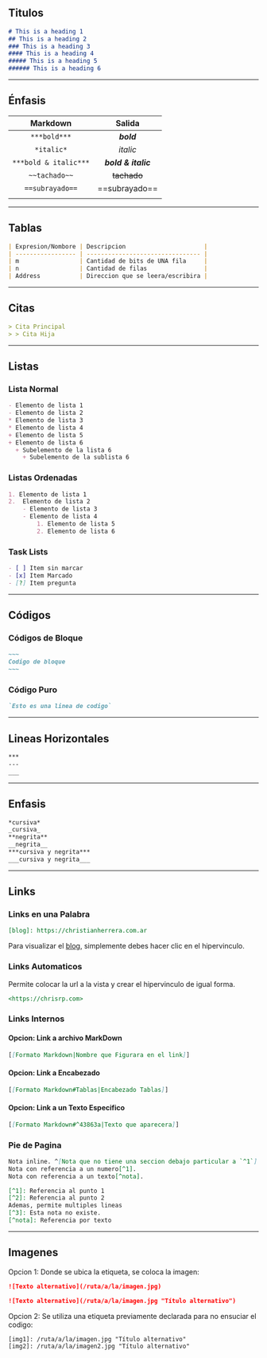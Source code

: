 
## Titulos

```md
# This is a heading 1
## This is a heading 2
### This is a heading 3
#### This is a heading 4
##### This is a heading 5
###### This is a heading 6
```


---
## Énfasis
|       Markdown        |       Salida        |
|:---------------------:|:-------------------:|
|     `***bold***`      |     ***bold***      |
|      `*italic*`       |      *italic*       |
| `***bold & italic***` | ***bold & italic*** |
|     `~~tachado~~`     |     ~~tachado~~     |
|    `==subrayado==`    |    ==subrayado==    |
|                       |                     |

---

## Tablas

```md
| Expresion/Nombore | Descripcion                      |
| ----------------- | -------------------------------- |
| m                 | Cantidad de bits de UNA fila     |
| n                 | Cantidad de filas                |
| Address           | Direccion que se leera/escribira |
```


---
## Citas

```md
> Cita Principal
> > Cita Hija
```



---
## Listas

### Lista Normal

```md
- Elemento de lista 1
- Elemento de lista 2
* Elemento de lista 3
* Elemento de lista 4
+ Elemento de lista 5
+ Elemento de lista 6
  + Subelemento de la lista 6
    + Subelemento de la sublista 6
```

### Listas Ordenadas
```md
1. Elemento de lista 1
2.  Elemento de lista 2
    - Elemento de lista 3
    - Elemento de lista 4
        1. Elemento de lista 5
        2. Elemento de lista 6
```


### Task Lists
```md
- [ ] Item sin marcar
- [x] Item Marcado
- [?] Item pregunta
```


---

## Códigos
### Códigos de Bloque
```md
~~~
Codigo de bloque
~~~
```


### Código Puro
```md
`Esto es una linea de codigo`
```
---
## Lineas Horizontales
```md
***
---
___
```


---
## Enfasis
```md
*cursiva*
_cursiva_
**negrita**
__negrita__
***cursiva y negrita***
___cursiva y negrita___
```

---
## Links


### Links en una Palabra
```md
[blog]: https://christianherrera.com.ar
```


[blog]: https://christianherrera.com.ar

Para visualizar el [blog], simplemente debes hacer clic en el hipervinculo.

### Links Automaticos
Permite colocar la url a la vista y crear el hipervinculo de igual forma.
```md
<https://chrisrp.com>
```


### Links Internos
#### Opcion: Link a archivo MarkDown
```md
[[Formato Markdown|Nombre que Figurara en el link]]
```

#### Opcion: Link a Encabezado
```md
[[Formato Markdown#Tablas|Encabezado Tablas]]
```

#### Opcion: Link a un Texto Especifico
```md
[[Formato Markdown#^43863a|Texto que aparecera]]
```



### Pie de Pagina
```md
Nota inline. ^[Nota que no tiene una seccion debajo particular a `^1`]
Nota con referencia a un numero[^1].
Nota con referencia a un texto[^nota].

[^1]: Referencia al punto 1
[^2]: Referencia al punto 2
Ademas, permite multiples lineas
[^3]: Esta nota no existe.
[^nota]: Referencia por texto

```


---
## Imagenes
Opcion 1: Donde se ubica la etiqueta, se coloca la imagen:
```md
![Texto alternativo](/ruta/a/la/imagen.jpg)

![Texto alternativo](/ruta/a/la/imagen.jpg "Título alternativo")
```

Opcion 2: Se utiliza una etiqueta previamente declarada para no ensuciar el codigo:
```
[img1]: /ruta/a/la/imagen.jpg "Título alternativo"
[img2]: /ruta/a/la/imagen2.jpg "Título alternativo"
```

